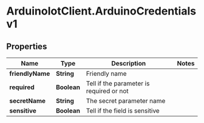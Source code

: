 # ArduinoIotClient.ArduinoCredentialsv1

## Properties

Name | Type | Description | Notes
------------ | ------------- | ------------- | -------------
**friendlyName** | **String** | Friendly name | 
**required** | **Boolean** | Tell if the parameter is required or not | 
**secretName** | **String** | The secret parameter name | 
**sensitive** | **Boolean** | Tell if the field is sensitive | 


